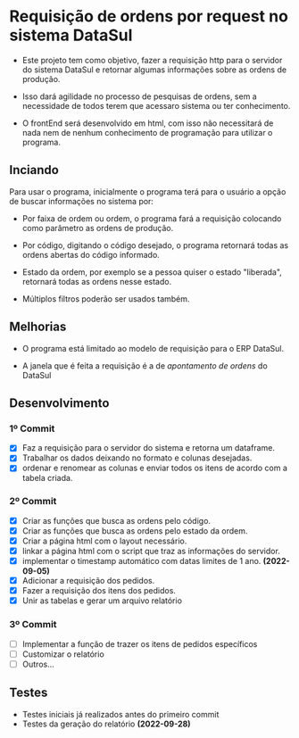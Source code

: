 # Requisição de ordens por request no sistema DataSul

* Este projeto tem como objetivo, fazer a requisição http para o servidor do sistema DataSul e retornar algumas informações sobre as ordens de produção.

* Isso dará agilidade no processo de pesquisas de ordens, sem a necessidade de todos terem que acessaro sistema ou ter conhecimento.

* O frontEnd será desenvolvido em html, com isso não necessitará de nada nem de nenhum conhecimento de programação para utilizar o programa.

## **Inciando**

 Para usar o programa, inicialmente o programa terá para o usuário a opção de buscar informações no sistema por:

* Por faixa de ordem ou ordem, o programa fará a requisição colocando como parâmetro as ordens de produção.

* Por código, digitando o código desejado, o programa retornará todas as ordens abertas do código informado.

* Estado da ordem, por exemplo se a pessoa quiser o estado "liberada", retornará todas as ordens nesse estado.

* Múltiplos filtros poderão ser usados também.

## **Melhorias**

* O programa está limitado ao modelo de requisição para o ERP DataSul.

* A janela que é feita a requisição é a de *apontamento de ordens* do DataSul

## **Desenvolvimento**

### 1º Commit

* [X] Faz a requisição para o servidor do sistema e retorna um dataframe.
* [X] Trabalhar os dados deixando no formato e colunas desejadas.
* [X] ordenar e renomear as colunas e enviar todos os itens de acordo com a tabela criada.

### 2º Commit

* [X] Criar as funções que busca as ordens pelo código.
* [X] Criar as funções que busca as ordens pelo estado da ordem.
* [X] Criar a página html com o layout necessário.
* [X] linkar a página html com o script que traz as informações do servidor.
* [X] implementar o timestamp automático com datas limites de 1 ano. **(2022-09-05)**
* [X] Adicionar a requisição dos pedidos.
* [X] Fazer a requisição dos itens dos pedidos.
* [X] Unir as tabelas e gerar um arquivo relatório

### 3º Commit

* [ ] Implementar a função de trazer os itens de pedidos específicos
* [ ] Customizar o relatório
* [ ] Outros...

## **Testes**

* Testes iniciais já realizados antes do primeiro commit
* Testes da geração do relatório **(2022-09-28)**
